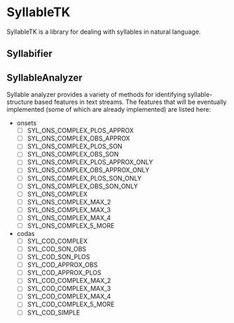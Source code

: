 # SyllableTK

SyllableTK is a library for dealing with syllables in natural language.

## Syllabifier

## SyllableAnalyzer

Syllable analyzer provides a variety of methods for identifying syllable-structure based features in text streams. The features that will be eventually implemented (some of which are already implemented) are listed here:

* onsets
  + [ ] SYL_ONS_COMPLEX_PLOS_APPROX
  + [ ] SYL_ONS_COMPLEX_OBS_APPROX
  + [ ] SYL_ONS_COMPLEX_PLOS_SON
  + [ ] SYL_ONS_COMPLEX_OBS_SON
  + [ ] SYL_ONS_COMPLEX_PLOS_APPROX_ONLY
  + [ ] SYL_ONS_COMPLEX_OBS_APPROX_ONLY
  + [ ] SYL_ONS_COMPLEX_PLOS_SON_ONLY
  + [ ] SYL_ONS_COMPLEX_OBS_SON_ONLY
  + [ ] SYL_ONS_COMPLEX
  + [ ] SYL_ONS_COMPLEX_MAX_2
  + [ ] SYL_ONS_COMPLEX_MAX_3
  + [ ] SYL_ONS_COMPLEX_MAX_4
  + [ ] SYL_ONS_COMPLEX_5_MORE
* codas
  + [ ] SYL_COD_COMPLEX
  + [ ] SYL_COD_SON_OBS
  + [ ] SYL_COD_SON_PLOS
  + [ ] SYL_COD_APPROX_OBS
  + [ ] SYL_COD_APPROX_PLOS
  + [ ] SYL_COD_COMPLEX_MAX_2
  + [ ] SYL_COD_COMPLEX_MAX_3
  + [ ] SYL_COD_COMPLEX_MAX_4
  + [ ] SYL_COD_COMPLEX_5_MORE
  + [ ] SYL_COD_SIMPLE

